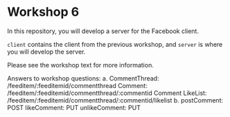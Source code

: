 # Workshop 6

In this repository, you will develop a server for the Facebook client.

`client` contains the client from the previous workshop, and `server`
is where you will develop the server.

Please see the workshop text for more information.

Answers to workshop questions:
a.
CommentThread: /feeditem/:feeditemid/commentthread
Comment: /feeditem/:feeditemid/commentthread/:commentid
Comment LikeList: /feeditem/:feeditemid/commentthread/:commentid/likelist
b.
postComment: POST
likeComment: PUT
unlikeComment: PUT
